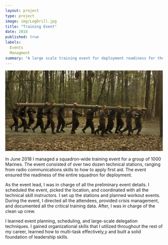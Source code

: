 ```yaml
---
layout: project
type: project
image: img/LogDrill.jpg
title: "Training Event"
date: 2018
published: true
labels:
  Events
  Managment
summary: "A large scale training event for deployment readiness for the Squadron i was in."
---
```


<img class="img-fluid" src="../img/LogDrill.jpg">

In June 2018 I managed a squadron-wide training event for a group of 1000 Marines. The event consisted of over two dozen technical stations, ranging from radio communications skills to how to apply first aid. The event ensured the readiness of the entire squadron for deployment. 


As the event lead, I was in charge of all the preliminary event details. I scheduled the event, picked the location, and coordinated with all the technical skill instructors. I set up the stations and planned workout events. During the event, I directed all the attendees, provided crisis management, and documented all the critical training data.  After, I was in charge of the clean up crew. 


I learned event planning, scheduling, and large-scale delegation techniques. I gained organizational skills that I utilized throughout the rest of my career, learned how to multi-task effectively,y and built a solid foundation of leadership skills.
